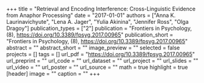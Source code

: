 +++
title = "Retrieval and Encoding Interference: Cross-Linguistic Evidence from Anaphor Processing"
date = "2017-01-01"
authors = ["Anna K. Laurinavichyute", "Lena A. Jager", "Yulia Akinina", "Jennifer Ross", "Olga Dragoy"]
publication_types = ["2"]
publication = "Frontiers in Psychology, (8), https://doi.org/10.3389/fpsyg.2017.00965"
publication_short = "Frontiers in Psychology, (8), https://doi.org/10.3389/fpsyg.2017.00965"
abstract = ""
abstract_short = ""
image_preview = ""
selected = false
projects = []
tags = []
url_pdf = "https://doi.org/10.3389/fpsyg.2017.00965"
url_preprint = ""
url_code = ""
url_dataset = ""
url_project = ""
url_slides = ""
url_video = ""
url_poster = ""
url_source = ""
math = true
highlight = true
[header]
image = ""
caption = ""
+++

